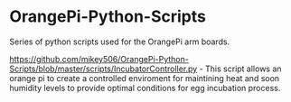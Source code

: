 # OrangePi-Python-Scripts
Series of python scripts used for the OrangePi arm boards.

https://github.com/mikey506/OrangePi-Python-Scripts/blob/master/scripts/IncubatorController.py - This script allows an orange pi to create a controlled enviroment for maintining heat and soon humidity levels to provide optimal conditions for egg incubation process.
